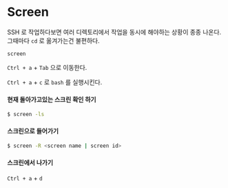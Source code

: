 # Screen

SSH 로 작업하다보면 여러 디렉토리에서 작업을 동시에 해야하는 상황이 종종 나온다.
그때마다 `cd` 로 옮겨가는건 불편하다.
```
screen
```

`Ctrl + a` + `Tab` 으로 이동한다.

`Ctrl + a` + `c` 로 `bash` 를 실행시킨다.

#### 현재 돌아가고있는 스크린 확인 하기
```sh
$ screen -ls
```
#### 스크린으로 들어가기
```sh
$ screen -R <screen name | screen id>
```
#### 스크린에서 나가기
`Ctrl + a` + `d`